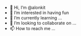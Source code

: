 - 👋 Hi, I’m @alonkit
- 👀 I’m interested in having fun
- 🌱 I’m currently learning ...
- 💞️ I’m looking to collaborate on ...
- 📫 How to reach me ...

<!---
alonkit/alonkit is a ✨ special ✨ repository because its `README.md` (this file) appears on your GitHub profile.
You can click the Preview link to take a look at your changes.
--->
